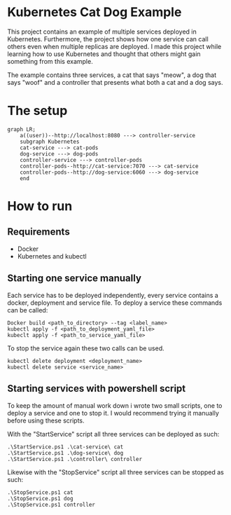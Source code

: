 # Kubernetes Cat Dog Example

This project contains an example of multiple services deployed in Kubernetes. Furthermore, the project shows how one service can call others even when multiple replicas are deployed. I made this project while learning how to use Kubernetes and thought that others might gain something from this example. 

The example contains three services, a cat that says "meow", a dog that says "woof" and a controller that presents what both a cat and a dog says.

# The setup
```mermaid
graph LR;
    a((user))--http://localhost:8080 ---> controller-service
    subgraph Kubernetes
    cat-service ---> cat-pods
    dog-service ---> dog-pods
    controller-service ---> controller-pods
    controller-pods--http://cat-service:7070 ---> cat-service
    controller-pods--http://dog-service:6060 ---> dog-service
    end
```

# How to run

## Requirements
- Docker
- Kubernetes and kubectl

## Starting one service manually

Each service has to be deployed independently, every service contains a docker, deployment and service file.  To deploy a service these commands can be called:
```
Docker build <path_to_directory> --tag <label_name>
kubectl apply -f <path_to_deployment_yaml_file>
kubeclt apply -f <path_to_service_yaml_file>
```

To stop the service again these two calls can be used.
```
kubectl delete deployment <deployment_name>
kubectl delete service <service_name>
```

## Starting services with powershell script
To keep the amount of manual work down i wrote two small scripts,  one to deploy a service and one to stop it. I would recommend trying it manually before using these scripts.

With the "StartService" script all three services can be deployed as such:
```
.\StartService.ps1 .\cat-service\ cat
.\StartService.ps1 .\dog-service\ dog
.\StartService.ps1 .\controller\ controller
```

Likewise with the "StopService" script all three services can be stopped as such:
```
.\StopService.ps1 cat
.\StopService.ps1 dog
.\StopService.ps1 controller
```
